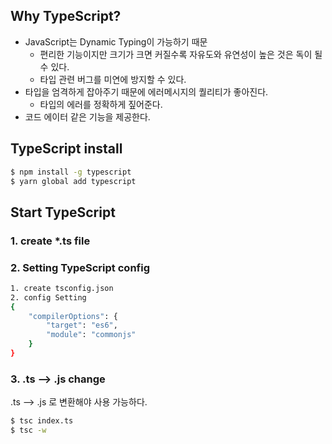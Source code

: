 ## Why TypeScript?
- JavaScript는 Dynamic Typing이 가능하기 때문
    - 편리한 기능이지만 크기가 크면 커질수록 자유도와 유연성이 높은 것은 독이 될 수 있다.
    - 타입 관련 버그를 미연에 방지할 수 있다.
- 타입을 엄격하게 잡아주기 때문에 에러메시지의 퀄리티가 좋아진다.
    - 타입의 에러를 정확하게 짚어준다.
- 코드 에이터 같은 기능을 제공한다.

## TypeScript install
```bash
$ npm install -g typescript
$ yarn global add typescript
```

## Start TypeScript
### 1. create *.ts file
### 2. Setting TypeScript config
```bash
1. create tsconfig.json
2. config Setting
{
    "compilerOptions": {
        "target": "es6",
        "module": "commonjs"
    }
}
```
### 3. .ts --> .js change
.ts --> .js 로 변환해야 사용 가능하다.
```bash
$ tsc index.ts
$ tsc -w
```